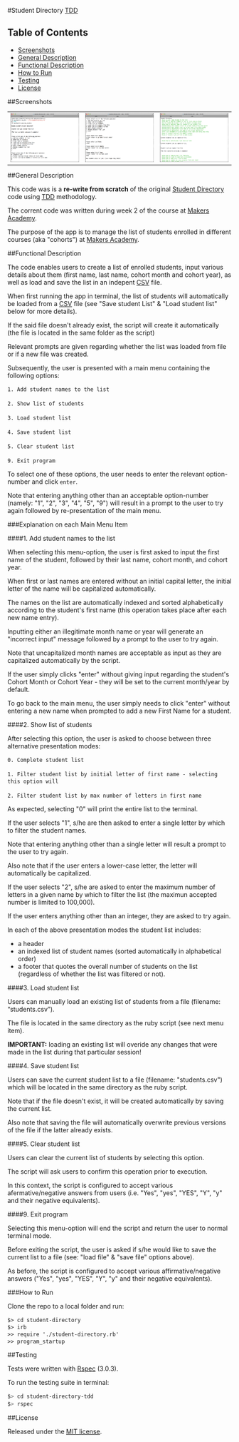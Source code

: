 #Student Directory [TDD](http://en.wikipedia.org/wiki/Test-driven_development)

## Table of Contents

* [Screenshots](#screenshots)
* [General Description](#general-description)
* [Functional Description](#functional-description)
* [How to Run](#how-to-run)
* [Testing](#testing)
* [License](#license)


##Screenshots

<table>
	<tr>
		<td align="center" width="210px">
			<a href="https://raw.githubusercontent.com/nadavmatalon/student-directory-tdd/master/images/student_directory_1.jpg">
				<img src="images/student_directory_1.jpg" height="110px" /><br/>
			</a>
		</td>
		<td align="center" width="210px">
			<a href="https://raw.githubusercontent.com/nadavmatalon/student-directory-tdd/master/images/student_directory_2.jpg">
				<img src="images/student_directory_2.jpg" height="110px" /><br/>
			</a>
		</td>
		<td align="center" width="210px">
			<a href="https://raw.githubusercontent.com/nadavmatalon/student-directory-tdd/master/images/student_directory_3.jpg">
				<img src="images/student_directory_3.jpg" height="110px" /><br/>
			</a>
		</td>
	</tr>
</table>


##General Description

This code was is a __re-write from scratch__ of the original 
[Student Directory](https://github.com/nadavmatalon/student-directory) code 
using [TDD](http://en.wikipedia.org/wiki/Test-driven_development) methodology.

The corrent code was written during week 2 of the course at 
[Makers Academy](http://www.makersacademy.com/).

The purpose of the app is to manage the list of students enrolled in different courses 
(aka "cohorts") at [Makers Academy](http://www.makersacademy.com/).


##Functional Description

The code enables users to create a list of enrolled students, input various details 
about them (first name, last name, cohort month and cohort year), as well as load and 
save the list in an indepent [CSV](http://en.wikipedia.org/wiki/Comma-separated_values) file.

When first running the app in terminal, the list of students will automatically be loaded 
from a [CSV](http://en.wikipedia.org/wiki/Comma-separated_values) 
file (see "Save student List" & "Load student list" below for more details). 

If the said file doesn't already exist, the script will create it automatically 
(the file is located in the same folder as the script) 

Relevant prompts are given regarding whether the list was loaded from file or if a 
new file was created.

Subsequently, the user is presented with a main menu containing the following options:

	1. Add student names to the list

	2. Show list of students

	3. Load student list

	4. Save student list

	5. Clear student list

	9. Exit program

To select one of these options, the user needs to enter the relevant option-number 
and click `enter`. 

Note that entering anything other than an acceptable option-number 
(namely: "1", "2", "3", "4", "5", "9") will result in a prompt 
to the user to try again followed by re-presentation of the main menu.


###Explanation on each Main Menu Item

####1. Add student names to the list

When selecting this menu-option, the user is first asked to input the first name of 
the student, followed by their last name, cohort month, and cohort year.

When first or last names are entered without an initial capital letter, the initial 
letter of the name will be capitalized automatically.

The names on the list are automatically indexed and sorted alphabetically according 
to the student's first name (this operation takes place after each new name entry).

Inputting either an illegitimate month name or year will generate an "incorrect input" 
message followed by a prompt to the user to try again.

Note that uncapitalized month names are acceptable as input as they are capitalized 
automatically by the script.

If the user simply clicks "enter" without giving input regarding the student's Cohort 
Month or Cohort Year - they will be set to the current month/year by default.

To go back to the main menu, the user simply needs to click "enter" without entering a 
new name when prompted to add a new First Name for a student.


####2. Show list of students

After selecting this option, the user is asked to choose between three alternative 
presentation modes:

	0. Complete student list

	1. Filter student list by initial letter of first name - selecting this option will 

	2. Filter student list by max number of letters in first name

As expected, selecting "0" will print the entire list to the terminal. 

If the user selects "1", s/he are then asked to enter a single letter by which to 
filter the student names.

Note that entering anything other than a single letter will result a prompt to the 
user to try again.

Also note that if the user enters a lower-case letter, the letter will automatically 
be capitalized.

If the user selects "2", s/he are asked to enter the maximum number of letters in a 
given name by which to filter the list (the maximun accepted number is limited to 100,000).

If the user enters anything other than an integer, they are asked to try again.

In each of the above presentation modes the student list includes:

* a header
* an indexed list of student names (sorted automatically in alphabetical order)
* a footer that quotes the overall number of students on the list (regardless of whether 
  the list was filtered or not).


####3. Load student list

Users can manually load an existing list of students from a file (filename: “students.csv”).

The file is located in the same directory as the ruby script (see next menu item).

__IMPORTANT:__ loading an existing list will overide any changes that were made in the 
list during that particular session!  


####4. Save student list

Users can save the current student list to a file (filename: "students.csv") which will 
be located in the same directory as the ruby script.

Note that if the file doesn't exist, it will be created automatically by saving 
the current list.

Also note that saving the file will automatically overwrite previous versions of 
the file if the latter already exists.


####5. Clear student list

Users can clear the current list of students by selecting this option.

The script will ask users to confirm this operation prior to execution.

In this context, the script is configured to accept various afermative/negative 
answers from users (i.e. "Yes", "yes", "YES", "Y", "y" and their negative equivalents).


####9. Exit program

Selecting this menu-option will end the script and return the user to normal terminal mode.

Before exiting the script, the user is asked if s/he would like to save the current list 
to a file (see: "load file" & "save file" options above).

As before, the script is configured to accept various affirmative/negative answers 
("Yes", "yes", "YES", "Y", "y" and their negative equivalents).


###How to Run

Clone the repo to a local folder and run:

```
$> cd student-directory
$> irb
>> require './student-directory.rb'
>> program_startup
```


##Testing

Tests were written with [Rspec](http://rspec.info/) (3.0.3).

To run the testing suite in terminal: 

```bash
$> cd student-directory-tdd
$> rspec
```


##License

<p>Released under the <a href="http://www.opensource.org/licenses/MIT">MIT license</a>.</p>

